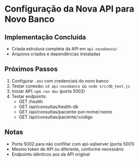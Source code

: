 # Configuração da Nova API para Novo Banco

## Implementação Concluída
- Criada estrutura completa da API em `api-novobanco/`
- Arquivos criados e dependências instaladas

## Próximos Passos
1. Configurar `.env` com credenciais do novo banco
2. Testar conexão: `cd api-novobanco && node src/db_test.js`
3. Iniciar API: `npm run dev` (porta 5002)
4. Testar endpoints:
   - GET /health
   - GET /api/consultas/health-db
   - GET /api/consultas/paciente-por-nome/:nome
   - GET /api/consultas/paciente/:codigo

## Notas
- Porta 5002 para não conflitar com api-sqlserver (porta 5001)
- Mesmo token de API ou diferente, conforme necessário
- Endpoints idênticos aos da API original
